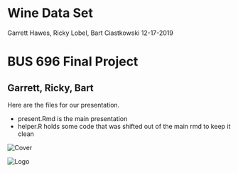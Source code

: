 Wine Data Set
================
Garrett Hawes, Ricky Lobel, Bart Ciastkowski
12-17-2019

# BUS 696 Final Project

## Garrett, Ricky, Bart

Here are the files for our presentation. 

- present.Rmd is the main presentation
- helper.R holds some code that was shifted out of the main rmd to keep it clean

![Cover](http://garretthawes.com/r/cover.jpeg)

![Logo](http://garretthawes.com/r/logo.jpeg)
